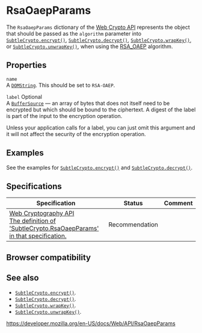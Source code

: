 RsaOaepParams
=============

The `RsaOaepParams` dictionary of the [Web Crypto API](web_crypto_api) represents the object that should be passed as the `algorithm` parameter into [`SubtleCrypto.encrypt()`](subtlecrypto/encrypt), [`SubtleCrypto.decrypt()`](subtlecrypto/decrypt), [`SubtleCrypto.wrapKey()`](subtlecrypto/wrapkey), or [`SubtleCrypto.unwrapKey()`](subtlecrypto/unwrapkey), when using the [RSA\_OAEP](subtlecrypto/encrypt#rsa-oaep) algorithm.

Properties
----------

`name`  
A [`DOMString`](domstring). This should be set to `RSA-OAEP`.

 `label` <span class="badge inline optional">Optional</span>   
A [`BufferSource`](buffersource) — an array of bytes that does not itself need to be encrypted but which should be bound to the ciphertext. A digest of the label is part of the input to the encryption operation.

Unless your application calls for a label, you can just omit this argument and it will not affect the security of the encryption operation.

Examples
--------

See the examples for [`SubtleCrypto.encrypt()`](subtlecrypto/encrypt) and [`SubtleCrypto.decrypt()`](subtlecrypto/decrypt).

Specifications
--------------

<table><thead><tr class="header"><th>Specification</th><th>Status</th><th>Comment</th></tr></thead><tbody><tr class="odd"><td><a href="https://www.w3.org/TR/WebCryptoAPI/#dfn-RsaOaepParams">Web Cryptography API<br />
<span class="small">The definition of 'SubtleCrypto.RsaOaepParams' in that specification.</span></a></td><td><span class="spec-rec">Recommendation</span></td><td></td></tr></tbody></table>

Browser compatibility
---------------------

See also
--------

-   [`SubtleCrypto.encrypt()`](subtlecrypto/encrypt).
-   [`SubtleCrypto.decrypt()`](subtlecrypto/decrypt).
-   [`SubtleCrypto.wrapKey()`](subtlecrypto/wrapkey).
-   [`SubtleCrypto.unwrapKey()`](subtlecrypto/unwrapkey).

<a href="https://developer.mozilla.org/en-US/docs/Web/API/RsaOaepParams" class="_attribution-link">https://developer.mozilla.org/en-US/docs/Web/API/RsaOaepParams</a>
